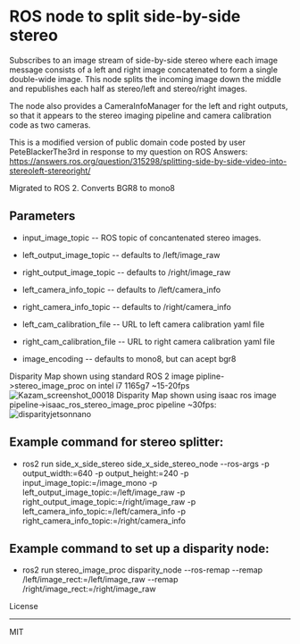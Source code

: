 ROS node to split side-by-side stereo
=====================================

Subscribes to an image stream of side-by-side stereo where each image
message consists of a left and right image concatenated to form a single
double-wide image.  This node splits the incoming image down the middle
and republishes each half as stereo/left and stereo/right images.

The node also provides a CameraInfoManager for the left and right outputs,
so that it appears to the stereo imaging pipeline and camera
calibration code as two cameras.

This is a modified version of public domain code posted by user PeteBlackerThe3rd
in response to my question on ROS Answers:
https://answers.ros.org/question/315298/splitting-side-by-side-video-into-stereoleft-stereoright/

Migrated to ROS 2. Converts BGR8 to mono8

Parameters
----------

- input\_image\_topic -- ROS topic of concantenated stereo images.
- left\_output\_image\_topic -- defaults to /left/image_raw
- right\_output\_image\_topic -- defaults to /right/image_raw
- left\_camera\_info\_topic -- defaults to /left/camera_info
- right\_camera\_info\_topic -- defaults to /right/camera_info

- left_cam_calibration_file -- URL to left camera calibration yaml file
- right_cam_calibration_file -- URL to right camera calibration yaml file
- image_encoding -- defaults to mono8, but can acept bgr8



Disparity Map shown using standard ROS 2 image pipline->stereo_image_proc on intel i7 1165g7 ~15-20fps
![Kazam_screenshot_00018](https://github.com/dirksavage88/side_x_side_stereo/assets/35986980/0f810961-342a-4868-8815-b439af440d22)
Disparity Map shown using isaac ros image pipeline->isaac_ros_stereo_image_proc pipeline ~30fps:
![disparityjetsonnano](https://github.com/dirksavage88/side_x_side_stereo/assets/35986980/02ddedb6-e7d0-441e-9e65-0347a0402e22)

**Example command for stereo splitter:**
----------

- ros2 run side_x_side_stereo side_x_side_stereo_node --ros-args -p output_width:=640 -p output_height:=240 -p input_image_topic:=/image_mono -p left_output_image_topic:=/left/image_raw -p right_output_image_topic:=/right/image_raw -p left_camera_info_topic:=/left/camera_info -p right_camera_info_topic:=/right/camera_info

**Example command to set up a disparity node:**
----------
- ros2 run stereo_image_proc disparity_node --ros-remap --remap /left/image_rect:=/left/image_raw --remap /right/image_rect:=/right/image_raw

License


-------

MIT
